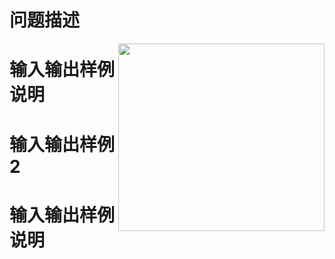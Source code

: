 

# 问题描述


<img src="/upload/image/20121107/20121107151843_15687.jpg" alt="" width="330" height="300" align="right"/> 

# 输入输出样例说明



# 输入输出样例 2



# 输入输出样例说明


